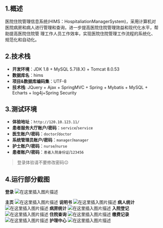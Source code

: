 ﻿## 1.概述
医院住院管理信息系统(HIMS：HospitaliationManagerSystem)，采用计算机对医院病房和病人进行管理和查询，进一步提高医院住院管理效益和现代化水平，帮助提高医院住院管 理工作人员工作效率，实现医院住院管理工作流程的系统化、规范化和自动化。
## 2.技术栈
- **开发环境**：JDK 1.8 + MySQL 5.7(8.X) + Tomcat 8.0.53
- **数据库名**：hims
- **项目&数据库编码集**：UTF-8
- **技术栈**: JQuery + Ajax + SpringMVC + Spring + Mybatis + MySQL + Echarts + log4j+Spring Security
## 3.测试环境
- **体验地址**：`http://120.10.123.11/`
- **患者服务大厅账户/密码**：`service`/`service`
- **医生账户/密码**：`doctor`/`doctor`
- **系统管理员账户/密码**：`manager`/`manager`
- **护士账户/密码**：`nurse`/`nurse`
- **患者账户/密码**：`患者入院身份证`/`123456`
>登录体验请不要修改密码😐

## 4.运行部分截图

**登录**
![在这里插入图片描述](https://img-blog.csdnimg.cn/5e5a0f5482bc4b9291e5dfcde4cc24b5.png)

**主页**
![在这里插入图片描述](https://img-blog.csdnimg.cn/cd65f177aeea4c6393765951b15ab4df.png)
**说明书**
![在这里插入图片描述](https://img-blog.csdnimg.cn/9ea0c1e7e52a4d669ec825570dd01a52.png)
**病人统计**
![在这里插入图片描述](https://img-blog.csdnimg.cn/aa9cc5bbc0f64174917281fcc9cbef9e.png)
**病房统计**
![在这里插入图片描述](https://img-blog.csdnimg.cn/2e942db2b020454a9c51fa190a3934c7.png)
**入院登记**
![在这里插入图片描述](https://img-blog.csdnimg.cn/8f5cbad39d314fdbb77ba48043a4db1f.png)
**住院查询**
![在这里插入图片描述](https://img-blog.csdnimg.cn/81b66b467a774530ada1281838e990a1.png)
**缴费记录**
![在这里插入图片描述](https://img-blog.csdnimg.cn/4325ba02cfd7484b9b4d95b55d323a5f.png)
**护理中心**
![在这里插入图片描述](https://img-blog.csdnimg.cn/227ff5d9440347169d5c60fa72247478.png)

